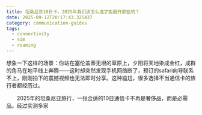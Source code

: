 ```yaml
---
title: 坦桑尼亚10日卡，2025年我们该怎么选才能避开那些坑？
date: 2025-09-12T20:17:43.325437
category: communication-guides
tags:
  - connectivity
  - sim
  - roaming
---
```


想象一下这样的场景：你站在塞伦盖蒂无垠的草原上，夕阳将天地染成金红，成群的角马在地平线上奔腾——这时却突然发现手机网络断了，预订的safari向导联系不上，刚刚拍下的震撼视频也无法即时分享。这种尴尬，很多选择不当通信卡的旅行者都经历过。

　　2025年的坦桑尼亚旅行，一张合适的10日通信卡不再是奢侈品，而是必需品。经过实测多家